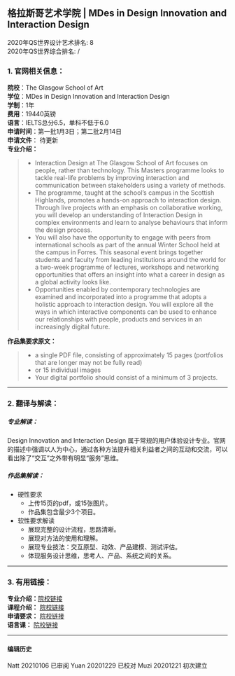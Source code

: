 ## 格拉斯哥艺术学院 | MDes in Design Innovation and Interaction Design

2020年QS世界设计艺术排名: 8  
2020年QS世界综合排名: /  

### 1. 官网相关信息：  

**院校**：The Glasgow School of Art  
**学位**：MDes in Design Innovation and Interaction Design  
**学制**：1年  
**费用**：19440英镑  
**语言**：IELTS总分6.5，单科不低于6.0  
**申请时间**：第一批1月3日；第二批2月14日  
**申请文件**： 待更新  
**专业介绍：**
> -  Interaction Design at The Glasgow School of Art focuses on people, rather than technology. This Masters programme looks to tackle real-life problems by improving interaction and communication between stakeholders using a variety of methods.  
> - The programme, taught at the school’s campus in the Scottish Highlands, promotes a hands-on approach to interaction design. Through live projects with an emphasis on collaborative working, you will develop an understanding of Interaction Design in complex environments and learn to analyse behaviours that inform the design process.  
> - You will also have the opportunity to engage with peers from international schools as part of the annual Winter School held at the campus in Forres. This seasonal event brings together students and faculty from leading institutions around the world for a two-week programme of lectures, workshops and networking opportunities that offers an insight into what a career in design as a global activity looks like.  
> - Opportunities enabled by contemporary technologies are examined and incorporated into a programme that adopts a holistic approach to interaction design. You will explore all the ways in which interactive components can be used to enhance our relationships with people, products and services in an increasingly digital future.  




**作品集要求原文：**   

> - a single PDF file, consisting of approximately 15 pages (portfolios that are longer may not be fully read)  
> - or 15 individual images  
> - Your digital portfolio should consist of a minimum of 3 projects.  

---


### 2. 翻译与解读：  
##### 专业解读：  
Design Innovation and Interaction Design 属于常规的用户体验设计专业。官网的描述中强调以人为中心，通过各种方法提升相关利益者之间的互动和交流，可以看出除了“交互”之外带有明显“服务”思维。  

##### 作品集解读：  

- 硬性要求  
  - 上传15页的pdf，或15张图片。  
  - 作品集包含最少3个项目。  
- 软性要求解读  
  - 展现完整的设计流程，思路清晰。  
  - 展现对方法的使用和理解。  
  - 展现专业技法：交互原型、动效、产品建模、测试评估。  
  - 体现服务设计思维，思考人、产品、系统之间的关系。  




---


### 3. 有用链接：

**专业介绍：**[院校链接](http://www.gsa.ac.uk/study/graduate-degrees/design-innovation-interaction-design/)  
**课程介绍：** [院校链接](http://www.gsa.ac.uk/media/1752372/design-innovation-jan20.pdf)  
**申请要求：** [院校链接](http://www.gsa.ac.uk/study/graduate-degrees/how-to-apply/)  
**语言课：** [院校链接](https://www.gov.uk/government/publications/guidance-on-applying-for-uk-visa-approved-english-language-tests)  



---


#### 编辑历史
Natt 20210106 已审阅
Yuan 20201229 已校对
Muzi 20201221 初次建立
